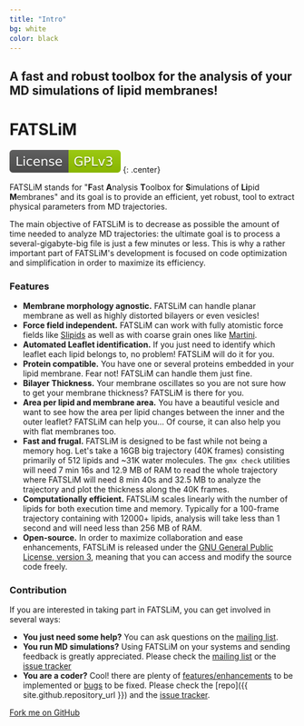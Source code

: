 ```yaml
---
title: "Intro"
bg: white
color: black
---
```


## A fast and robust toolbox for the analysis of your MD simulations of lipid membranes!

# FATSLiM

[![License](img/License-GPLv3-green.svg)](https://github.com/FATSLiM/fatslim/blob/master/LICENSE)
{: .center}

FATSLiM stands for "**F**ast **A**nalysis **T**oolbox for **S**imulations of **Li**pid **M**embranes" and its goal is to
provide an efficient, yet robust, tool to extract physical parameters from MD trajectories.

The main objective of FATSLiM is to decrease as possible the amount of time needed to
analyze MD trajectories: the ultimate goal is to process a several-gigabyte-big file is just a
few minutes or less. This is why a rather important part of FATSLiM's development is
focused on code optimization and simplification in order to maximize its efficiency.

### Features

- **Membrane morphology agnostic.** FATSLiM can handle planar membrane as well as highly distorted bilayers or even 
vesicles!
- **Force field independent.** FATSLiM can work with fully atomistic force fields like 
[Slipids](http://mmkluster.fos.su.se/slipids)
as well as with coarse grain ones like [Martini](http://md.chem.rug.nl/).
- **Automated Leaflet identification.** If you just need to identify which leaflet each lipid belongs to, no problem!
FATSLiM will do it for you.
- **Protein compatible.** You have one or several proteins embedded in your lipid membrane. Fear not! FATSLiM can handle
them just fine.
- **Bilayer Thickness.** Your membrane oscillates so you are not sure how to get your membrane thickness?
FATSLiM is there for you.
- **Area per lipid and membrane area.** You have a beautiful vesicle and want to see how the area per lipid changes
between the inner and the outer leaflet? FATSLiM can help you... Of course, it can also help you with flat membranes too.
- **Fast and frugal.** FATSLiM is designed to be fast while not being a memory hog. Let's take a 16GB big 
trajectory (40K frames) consisting primarily of 512 lipids and ~31K water molecules.
The `gmx check` utilities will need 7 min 16s and 12.9 MB of RAM to read the whole trajectory where
 FATSLiM will need 8 min 40s and 32.5 MB to analyze the trajectory and plot the thickness along the 40K frames.
- **Computationally efficient.** FATSLiM scales linearly with the number of lipids for both execution time and memory.
  Typically for a 100-frame trajectory containing with 12000+ lipids, analysis will take less than 1 second and will 
  need less than 256 MB of RAM. 
- **Open-source.** In order to maximize collaboration and ease enhancements, FATSLiM is released under the [GNU General Public License, version 3](https://github.com/FATSLiM/fatslim/blob/master/LICENSE), meaning that you can access and modify the source code freely.


### Contribution

If you are interested in taking part in FATSLiM, you can get involved in several ways:

- **You just need some help?** You can ask questions on the [mailing list](https://groups.google.com/forum/#!forum/fatslim-users).
- **You run MD simulations?** Using FATSLiM on your systems and sending feedback is greatly appreciated. Please check the [mailing list](https://groups.google.com/forum/#!forum/fatslim-users) or the [issue tracker](https://github.com/FATSLiM/fatslim/issues)
- **You are a coder?** Cool! there are plenty of [features/enhancements](https://github.com/FATSLiM/fatslim/labels/enhancement) to be implemented or [bugs](https://github.com/FATSLiM/fatslim/labels/bug) to be fixed. Please check the [repo]({{ site.github.repository_url }}) and the [issue tracker](https://github.com/FATSLiM/fatslim/issues).


<span id="forkongithub">
  <a href="{{ site.github.repository_url }}" class="bg-tag">
    Fork me on GitHub
  </a>
</span>
